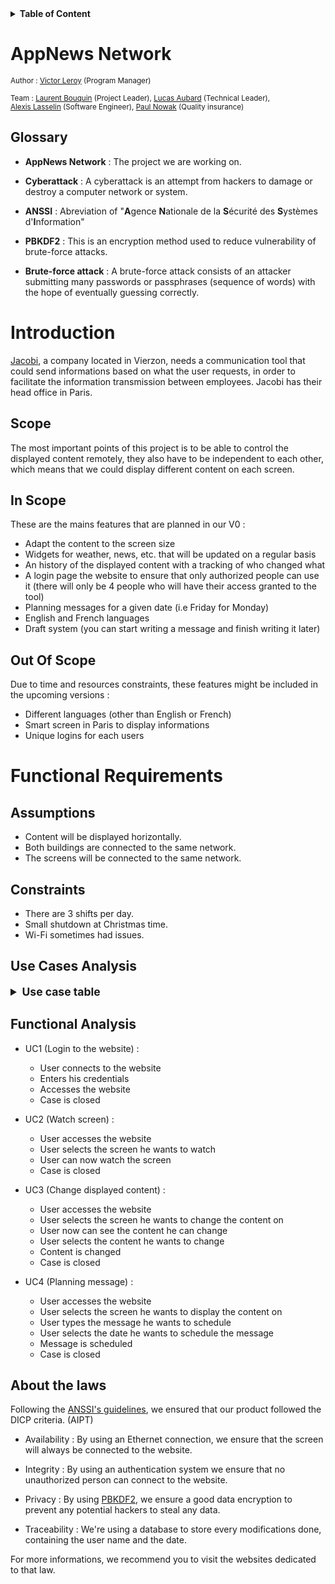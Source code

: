 <details>
<summary><b id="toc">Table of Content</b></summary>

- [AppNews Network](#appnews-network)
  - [Glossary](#glossary)
- [Introduction](#introduction)
  - [Scope](#scope)
  - [In Scope](#in-scope)
  - [Out Of Scope](#out-of-scope)
- [Functional Requirements](#functional-requirements)
  - [Assumptions](#assumptions)
  - [Constraints](#constraints)
  - [Use Cases Analysis](#use-cases-analysis)
  - [Functional Analysis](#functional-analysis)
  - [About the laws](#about-the-laws)

</details> 
  
# AppNews Network



<sub> Author : [Victor Leroy](https://www.linkedin.com/in/victor-leroy-64baa3229/) (Program Manager)

<sub> Team : [Laurent Bouquin](https://www.linkedin.com/in/laurent-bouquin-60911a1b8/) (Project Leader), [Lucas Aubard](https://www.linkedin.com/in/lucas-aubard-596b37251/) (Technical Leader),   
  [Alexis Lasselin](https://www.linkedin.com/in/alexis-lasselin-318649251/) (Software Engineer), [Paul Nowak](https://www.linkedin.com/in/paul-nowak-0757a61a7/) (Quality insurance) </sub>

## Glossary

- **AppNews Network** : The project we are working on.  
  
- **Cyberattack** : A cyberattack is an attempt from hackers to damage or destroy a computer network or system.

- **ANSSI** : Abreviation of "**A**gence **N**ationale de la **S**écurité des **S**ystèmes d'**I**nformation"

- **PBKDF2** : This is an encryption method used to reduce vulnerability of brute-force attacks.

- **Brute-force attack** : A brute-force attack consists of an attacker submitting many passwords or passphrases (sequence of words) with the hope of eventually guessing correctly.

# Introduction

[Jacobi](https://www.jacobi.net), a company located in Vierzon, needs a communication tool that could send informations based on  what the user requests, in order to facilitate the information transmission between employees. Jacobi has their head office in Paris. 

## Scope

The most important points of this project is to be able to control the displayed content remotely, they also have to be independent to each other, which means that we could display different content on each screen. 

## In Scope

These are the mains features that are planned in our V0 : 
- Adapt the content to the screen size
- Widgets for weather, news, etc. that will be updated on a regular basis
- An history of the displayed content with a tracking of who changed what
- A login page the website to ensure that only authorized people can use it (there will only be 4 people who will have their access granted to the tool)
- Planning messages for a given date (i.e Friday for Monday)
- English and French languages
- Draft system (you can start writing a message and finish writing it later)

  
## Out Of Scope
 
Due to time and resources constraints, these features might be included in the upcoming versions :
- Different languages (other than English or French)
- Smart screen in Paris to display informations
- Unique logins for each users 




# Functional Requirements

## Assumptions
- Content will be displayed horizontally.
- Both buildings are connected to the same network.
- The screens will be connected to the same network.  
  
## Constraints

- There are 3 shifts per day. 
- Small shutdown at Christmas time.
- Wi-Fi sometimes had issues.

## Use Cases Analysis 

<details>
<summary style=" font-size:125%"><b id="toc">Use case table</b></summary> 

| Use Case # | Addresses Business/User Requirement n° | Name                                                  | Description                                                                               | Actor(s)                                                 | Pre-Conditions                                                                                                                                                                                                                                                                                                                                                                                                                                       | Flow of Events                                                                                                                                                                                        | Post-Conditions                                                                                                                                         | Exit Criteria                                                                                                                 |
| ---------- | -------------------------------------- | ----------------------------------------------------- | ----------------------------------------------------------------------------------------- | -------------------------------------------------------- | ---------------------------------------------------------------------------------------------------------------------------------------------------------------------------------------------------------------------------------------------------------------------------------------------------------------------------------------------------------------------------------------------------------------------------------------------------- | ----------------------------------------------------------------------------------------------------------------------------------------------------------------------------------------------------- | ------------------------------------------------------------------------------------------------------------------------------------------------------- | ----------------------------------------------------------------------------------------------------------------------------------------------------------------------------------------------- |
| UC 1       | U.R #1                                | Login                            | The customer wants to login to the website via the login page | Content producer | Actor must have access   to the login informations which will be given to the authorized users the device must be connected to the Network in order to access the website         | The actor enters its credentials in the input boxes then press the login button                                  | A pop-up shows up saying "successefully logged in" the actor then have access to the website      | The case is complete when the user is successefully logged in   
| UC 2      | U.R #2                               | Watch screen                           | The customer wants to watch what is displayed on the screen through the website | Content producer | Actor must be logged in and connected to the device he wants to display the content on         | The actor goes to the screen displaying page and selects the screen he wants to watch                                  | The actor can now watch what is displayed on the screen     | The case is complete when the user can watch the screen     
| UC 3      | U.R #3                               | Change displayed content                           | The customer wants to change the displayed content | Content producer | Actor must be logged in and connected to the device he wants to display the content on he also must have selected the screens that he wants to change the content          | The actor selects the screen that he wants to change the content, he then can either write a message or change any widget                                   | The actor can now see their changes displayed on the screen      | The case is complete when the user see their message on the screen                                                         
| UC 4      | U.R #4                               | Planning message                           | The customer wants to schedule a message for the next week | Content producer | Actor must be logged in and have selected the screen he wants to display the content on          | The actor types the message that he wants to be scheduled, he then clicks on the "Scheduling" button. After clicking the button, the actor can now choose the date he wants, after selecting the date he then clicks the "Confirm scheduling" button                                   | A message saying "message successfully scheduled" appears       | The case is complete when the scheduled message is sent
</details>  


  

## Functional Analysis

- UC1 (Login to the website) :  
    - User connects to the website
    - Enters his credentials
    - Accesses the website
    - Case is closed

- UC2 (Watch screen) :  
    - User accesses the website
    - User selects the screen he wants to watch
    - User can now watch the screen
    - Case is closed

- UC3 (Change displayed content) :  
    - User accesses the website
    - User selects the screen he wants to change the content on
    - User now can see the content he can change
    - User selects the content he wants to change
    - Content is changed    
    - Case is closed

- UC4 (Planning message) :  
    - User accesses the website
    - User selects the screen he wants to display the content on
    - User types the message he wants to schedule
    - User selects the date he wants to schedule the message
    - Message is scheduled
    - Case is closed


## About the laws

Following the [ANSSI's guidelines](https://www.ssi.gouv.fr/en/cybersecurity-in-france/ciip-in-france/), we ensured that our product followed the DICP criteria. (AIPT)

- Availability : By using an Ethernet connection, we ensure that the screen will always be connected to the website.

- Integrity : By using an authentication system we ensure that no unauthorized person can connect to the website.

- Privacy : By using [PBKDF2](https://en.wikipedia.org/wiki/PBKDF2), we ensure a good data encryption to prevent any potential hackers to steal any data.

- Traceability : We're using a database to store every modifications done, containing the user name and the date.

For more informations, we recommend you to visit the websites dedicated to that law.




  
